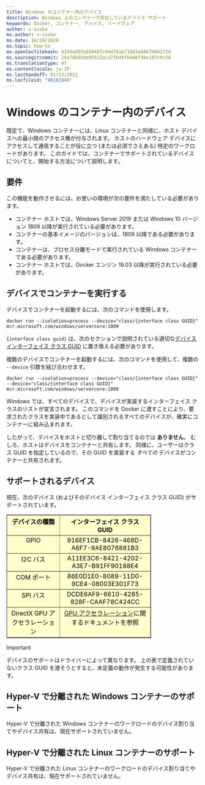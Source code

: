 ```yaml
---
title: Windows のコンテナー内のデバイス
description: Windows 上のコンテナーで存在しているデバイス サポート
keywords: Docker, コンテナー, デバイス, ハードウェア
author: v-susbo
ms.author: v-susbo
ms.date: 10/20/2020
ms.topic: how-to
ms.openlocfilehash: 4194ad97e820407c94d70ab719d3a5667d68273d
ms.sourcegitcommit: 24a7d693da95512ac371bdbf6466f46e187c9c58
ms.translationtype: HT
ms.contentlocale: ja-JP
ms.lasthandoff: 01/13/2021
ms.locfileid: "98181849"
---
```

# <a name="devices-in-containers-on-windows"></a>Windows のコンテナー内のデバイス

既定で、Windows コンテナーには、Linux コンテナーと同様に、ホスト デバイスへの最小限のアクセス権が付与されます。 ホストのハードウェア デバイスにアクセスして通信することが役に立つ (または必須でさえある) 特定のワークロードがあります。 このガイドでは、コンテナーでサポートされているデバイスについてと、開始する方法について説明します。

## <a name="requirements"></a>要件

この機能を動作させるには、お使いの環境が次の要件を満たしている必要があります。
- コンテナー ホストでは、Windows Server 2019 または Windows 10 バージョン 1809 以降が実行されている必要があります。
- コンテナーの基本イメージのバージョンは、1809 以降である必要があります。
- コンテナーは、プロセス分離モードで実行されている Windows コンテナーである必要があります。
- コンテナー ホストでは、Docker エンジン 19.03 以降が実行されている必要があります。

## <a name="run-a-container-with-a-device"></a>デバイスでコンテナーを実行する

デバイスでコンテナーを起動するには、次のコマンドを使用します。

```shell
docker run --isolation=process --device="class/{interface class GUID}" mcr.microsoft.com/windows/servercore:1809
```

`{interface class guid}` は、次のセクションで説明されている適切な[デバイス インターフェイス クラス GUID](/windows-hardware/drivers/install/overview-of-device-interface-classes) に置き換える必要があります。

複数のデバイスでコンテナーを起動するには、次のコマンドを使用して、複数の `--device` 引数を結び合わせます。

```shell
docker run --isolation=process --device="class/{interface class GUID}" --device="class/{interface class GUID}" mcr.microsoft.com/windows/servercore:1809
```

Windows では、すべてのデバイスで、デバイスが実装するインターフェイス クラスのリストが宣言されます。 このコマンドを Docker に渡すことにより、要求されたクラスを実装中であるとして識別されるすべてのデバイスが、確実にコンテナーに組み込まれます。

したがって、デバイスをホストと切り離して割り当てるのでは **ありません**。 むしろ、ホストはデバイスをコンテナーと共有します。 同様に、ユーザーはクラス GUID を指定しているので、その GUID を実装する _すべての_ デバイスがコンテナーと共有されます。

## <a name="what-devices-are-supported"></a>サポートされるデバイス

現在、次のデバイス (およびそのデバイス インターフェイス クラス GUID) がサポートされています。

<table border="1" style="background-color:FFFFCC;border-collapse:collapse;border:1px solid FFCC00;color:000000;width:75%" cellpadding="5" cellspacing="5">
<thead>
<tr valign="top">
<th><center>デバイスの種類</center></th>
<th><center>インターフェイス クラス GUID</center></th>
</tr>
</thead>
<tbody>
<tr valign="top">
<td><center>GPIO</center></td>
<td><center>916EF1CB-8426-468D-A6F7-9AE8076881B3</center></td>
</tr>
<tr valign="top">
<td><center>I2C バス</center></td>
<td><center>A11EE3C6-8421-4202-A3E7-B91FF90188E4</center></td>
</tr>
<tr valign="top">
<td><center>COM ポート</center></td>
<td><center>86E0D1E0-8089-11D0-9CE4-08003E301F73</center></td>
</tr>
<tr valign="top">
<td><center>SPI バス</center></td>
<td><center>DCDE6AF9-6610-4285-828F-CAAF78C424CC</center></td>
</tr>
<tr valign="top">
<td><center>DirectX GPU アクセラレーション</center></td>
<td><center><a href="/virtualization/windowscontainers/deploy-containers/gpu-acceleration">GPU アクセラレーション</a>に関するドキュメントを参照</center></td>
</tr>
</tbody>
</table>

> [!IMPORTANT]
> デバイスのサポートはドライバーによって異なります。 上の表で定義されていないクラス GUID を渡そうとすると、未定義の動作が発生する可能性があります。

## <a name="hyper-v-isolated-windows-container-support"></a>Hyper-V で分離された Windows コンテナーのサポート

Hyper-V で分離された Windows コンテナーのワークロードのデバイス割り当てやデバイス共有は、現在サポートされていません。

## <a name="hyper-v-isolated-linux-container-support"></a>Hyper-V で分離された Linux コンテナーのサポート

Hyper-V で分離された Linux コンテナーのワークロードのデバイス割り当てやデバイス共有は、現在サポートされていません。